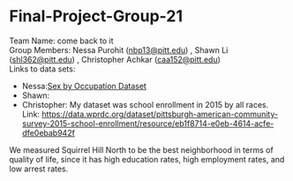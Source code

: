 # Final-Project-Group-21
Team Name: come back to it
<br>
Group Members: Nessa Purohit (nbp13@pitt.edu) , Shawn Li (shl362@pitt.edu) , Christopher Achkar (caa152@pitt.edu)
<br>
Links to data sets: 
- Nessa:[Sex by Occupation Dataset](https://data.wprdc.org/dataset/378e4a6c-550c-4e9c-bfb5-ca73c1c29cc7/resource/0b520f07-3f9d-48ce-8e9e-039cddd28417/download/sex-by-occupation-for-the-civilian-employed-population-16-years-and-over.csv)
- Shawn:
- Christopher: My dataset was school enrollment in 2015 by all races. Link: https://data.wprdc.org/dataset/pittsburgh-american-community-survey-2015-school-enrollment/resource/eb1f8714-e0eb-4614-acfe-dfe0ebab942f

We measured Squirrel Hill North to be the best neighborhood in terms of quality of life, since it has high education rates, high employment rates, and low arrest rates. 
